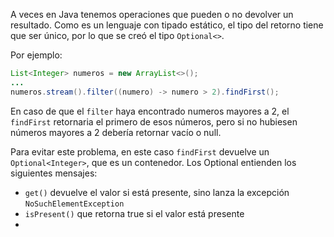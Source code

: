 A veces en Java tenemos operaciones que pueden o no devolver un resultado. Como es un lenguaje con tipado estático, el tipo del retorno tiene que ser único, por lo que se creó el tipo `Optional<>`.

Por ejemplo:

``` java
List<Integer> numeros = new ArrayList<>();
...
numeros.stream().filter((numero) -> numero > 2).findFirst();
```

En caso de que el `filter` haya encontrado numeros mayores a 2, el `findFirst` retornaria el primero de esos números, pero si no hubiesen números mayores a 2 debería retornar vacío o null.

Para evitar este problema, en este caso `findFirst` devuelve un `Optional<Integer>`, que es un contenedor.
Los Optional entienden los siguientes mensajes:

* `get()` devuelve el valor si está presente, sino lanza la excepción `NoSuchElementException`
* `isPresent()` que retorna true si el valor está presente
* 


